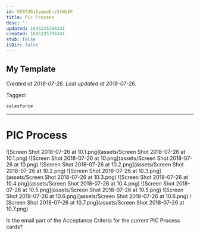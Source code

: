 ```yaml
---
id: VEB726jIyqwaEui5tWeEF
title: Pic Process
desc: ''
updated: 1645225706341
created: 1645225706341
stub: false
isDir: false
---
```

My Template
---

_Created at 2018-07-26._
_Last updated at 2018-07-26._



Tagged: 
```
salesforce
```


---

# PIC Process


![Screen Shot 2018-07-26 at 10.1.png](assets/Screen Shot 2018-07-26 at 10.1.png)
![Screen Shot 2018-07-26 at 10.png](assets/Screen Shot 2018-07-26 at 10.png)
![Screen Shot 2018-07-26 at 10.2.png](assets/Screen Shot 2018-07-26 at 10.2.png)
![Screen Shot 2018-07-26 at 10.3.png](assets/Screen Shot 2018-07-26 at 10.3.png)
![Screen Shot 2018-07-26 at 10.4.png](assets/Screen Shot 2018-07-26 at 10.4.png)
![Screen Shot 2018-07-26 at 10.5.png](assets/Screen Shot 2018-07-26 at 10.5.png)
![Screen Shot 2018-07-26 at 10.6.png](assets/Screen Shot 2018-07-26 at 10.6.png)
![Screen Shot 2018-07-26 at 10.7.png](assets/Screen Shot 2018-07-26 at 10.7.png)

Is the email part of the Acceptance Criteria for the current PIC Process cards?

